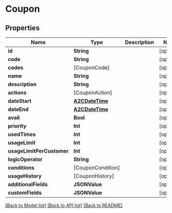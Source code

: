# Coupon

## Properties
Name | Type | Description | Notes
------------ | ------------- | ------------- | -------------
**id** | **String** |  | [optional] 
**code** | **String** |  | [optional] 
**codes** | [CouponCode] |  | [optional] 
**name** | **String** |  | [optional] 
**description** | **String** |  | [optional] 
**actions** | [CouponAction] |  | [optional] 
**dateStart** | [**A2CDateTime**](A2CDateTime.md) |  | [optional] 
**dateEnd** | [**A2CDateTime**](A2CDateTime.md) |  | [optional] 
**avail** | **Bool** |  | [optional] 
**priority** | **Int** |  | [optional] 
**usedTimes** | **Int** |  | [optional] 
**usageLimit** | **Int** |  | [optional] 
**usageLimitPerCustomer** | **Int** |  | [optional] 
**logicOperator** | **String** |  | [optional] 
**conditions** | [CouponCondition] |  | [optional] 
**usageHistory** | [CouponHistory] |  | [optional] 
**additionalFields** | **JSONValue** |  | [optional] 
**customFields** | **JSONValue** |  | [optional] 

[[Back to Model list]](../README.md#documentation-for-models) [[Back to API list]](../README.md#documentation-for-api-endpoints) [[Back to README]](../README.md)


